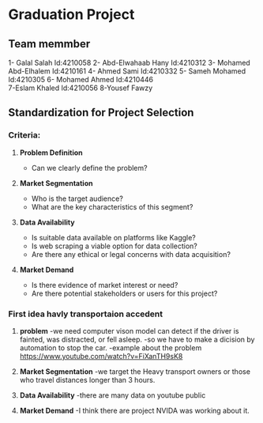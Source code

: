 # Graduation Project

## Team memmber 
1- Galal Salah           Id:4210058
2- Abd-Elwahaab Hany     Id:4210312
3- Mohamed Abd-Elhalem   Id:4210161
4- Ahmed Sami            Id:4210332
5- Sameh Mohamed         Id:4210305
6- Mohamed Ahmed         Id:4210446  
7-Eslam Khaled           Id:4210056
8-Yousef Fawzy 

## Standardization for Project Selection

### Criteria:

1. **Problem Definition**
   - Can we clearly define the problem?

2. **Market Segmentation**
   - Who is the target audience?
   - What are the key characteristics of this segment?

4. **Data Availability**
   - Is suitable data available on platforms like Kaggle?
   - Is web scraping a viable option for data collection?
   - Are there any ethical or legal concerns with data acquisition?

5. **Market Demand**
   - Is there evidence of market interest or need?
   - Are there potential stakeholders or users for this project?
  
### First idea havly transportaion accedent 

1. **problem**
   -we need computer vison model can detect if the driver is fainted, was distracted, or fell asleep. 
   -so we have to make a dicision by automation to stop the car.
   -example about the problem https://www.youtube.com/watch?v=FiXanTH9sK8
   
2. **Market Segmentation**
   -we target the Heavy transport owners or those who travel distances longer than 3 hours.
   
3. **Data Availability**
   -there are many data on youtube public
   
5. **Market Demand**
   -I think there are project NVIDA was working about it.
   
